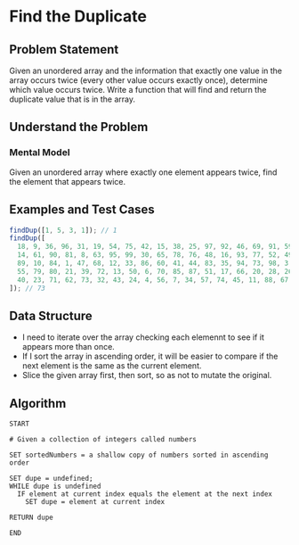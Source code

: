 # Find the Duplicate

## Problem Statement

Given an unordered array and the information that exactly one value in the array occurs twice (every other value occurs exactly once), determine which value occurs twice. Write a function that will find and return the duplicate value that is in the array.

## Understand the Problem

### Mental Model

Given an unordered array where exactly one element appears twice, find the element that appears twice.

## Examples and Test Cases

```js
findDup([1, 5, 3, 1]); // 1
findDup([
  18, 9, 36, 96, 31, 19, 54, 75, 42, 15, 38, 25, 97, 92, 46, 69, 91, 59, 53, 27,
  14, 61, 90, 81, 8, 63, 95, 99, 30, 65, 78, 76, 48, 16, 93, 77, 52, 49, 37, 29,
  89, 10, 84, 1, 47, 68, 12, 33, 86, 60, 41, 44, 83, 35, 94, 73, 98, 3, 64, 82,
  55, 79, 80, 21, 39, 72, 13, 50, 6, 70, 85, 87, 51, 17, 66, 20, 28, 26, 2, 22,
  40, 23, 71, 62, 73, 32, 43, 24, 4, 56, 7, 34, 57, 74, 45, 11, 88, 67, 5, 58,
]); // 73
```

## Data Structure

- I need to iterate over the array checking each elemennt to see if it appears more than once.
- If I sort the array in ascending order, it will be easier to compare if the next element is the same as the current element.
- Slice the given array first, then sort, so as not to mutate the original.

## Algorithm

```
START

# Given a collection of integers called numbers

SET sortedNumbers = a shallow copy of numbers sorted in ascending order

SET dupe = undefined;
WHILE dupe is undefined
  IF element at current index equals the element at the next index
    SET dupe = element at current index

RETURN dupe

END
```
